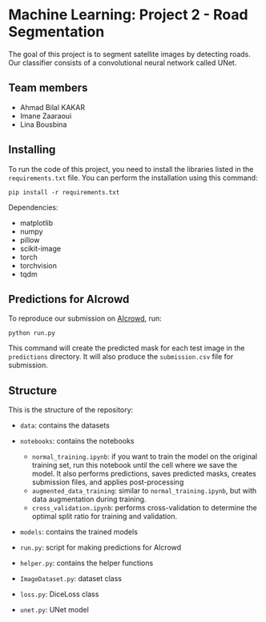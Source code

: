 # Machine Learning: Project 2 - Road Segmentation

The goal of this project is to segment satellite images by detecting roads.
Our classifier consists of a convolutional neural network called UNet.

## Team members

- Ahmad Bilal KAKAR
- Imane Zaaraoui
- Lina Bousbina

## Installing

To run the code of this project, you need to install the libraries listed in
the `requirements.txt` file. You can perform the installation using this
command:
```
pip install -r requirements.txt
```

Dependencies:
- matplotlib
- numpy
- pillow
- scikit-image
- torch
- torchvision
- tqdm


## Predictions for AIcrowd

To reproduce our submission on
[AIcrowd](https://www.aicrowd.com/challenges/epfl-ml-road-segmentation), run:
```
python run.py
```
This command will create the predicted mask for each test image in the
`predictions` directory. It will also produce the `submission.csv` file for submission.

## Structure

This is the structure of the repository:

- `data`: contains the datasets
- `notebooks`: contains the notebooks
    - `normal_training.ipynb`: if you want to train the model on the original training set, run this notebook until the cell where we save the model. It also performs predictions, saves predicted masks, creates submission files, and applies post-processing
    - `augmented_data_training`: similar to `normal_training.ipynb`, but with data augmentation during training.
    - `cross_validation.ipynb`: performs cross-validation to determine the optimal split ratio for training and validation.
    
- `models`: contains the trained models
- `run.py`: script for making predictions for AIcrowd
- `helper.py`: contains the helper functions
- `ImageDataset.py`: dataset class
- `loss.py`: DiceLoss class
- `unet.py`: UNet model

